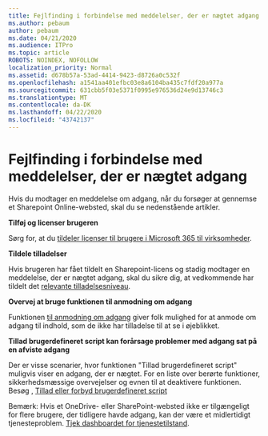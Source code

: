 ```yaml
---
title: Fejlfinding i forbindelse med meddelelser, der er nægtet adgang
ms.author: pebaum
author: pebaum
ms.date: 04/21/2020
ms.audience: ITPro
ms.topic: article
ROBOTS: NOINDEX, NOFOLLOW
localization_priority: Normal
ms.assetid: d678b57a-53ad-4414-9423-d8726a0c532f
ms.openlocfilehash: a1541aa401efbc03e8a6104ba435c7fdf20a977a
ms.sourcegitcommit: 631cbb5f03e5371f0995e976536d24e9d13746c3
ms.translationtype: MT
ms.contentlocale: da-DK
ms.lasthandoff: 04/22/2020
ms.locfileid: "43742137"
---
```

# <a name="troubleshoot-access-denied-messages"></a>Fejlfinding i forbindelse med meddelelser, der er nægtet adgang

Hvis du modtager en meddelelse om adgang, når du forsøger at gennemse et Sharepoint Online-websted, skal du se nedenstående artikler.

**Tilføj og licenser brugeren**

Sørg for, at du [tildeler licenser til brugere i Microsoft 365 til virksomheder](https://docs.microsoft.com/office365/admin/subscriptions-and-billing/assign-licenses-to-users?view=o365-worldwide&amp;tabs=One).

**Tildele tilladelser**

Hvis brugeren har fået tildelt en Sharepoint-licens og stadig modtager en meddelelse, der er nægtet adgang, skal du sikre dig, at vedkommende har tildelt det [relevante tilladelsesniveau](https://docs.microsoft.com/sharepoint/understanding-permission-levels).

**Overvej at bruge funktionen til anmodning om adgang**

Funktionen [til anmodning om adgang](https://support.office.com/article/Set-up-and-manage-access-requests-94B26E0B-2822-49D4-929A-8455698654B3) giver folk mulighed for at anmode om adgang til indhold, som de ikke har tilladelse til at se i øjeblikket. 

**Tillad brugerdefineret script kan forårsage problemer med adgang sat på en afviste adgang**

Der er visse scenarier, hvor funktionen "Tillad brugerdefineret script" muligvis viser en adgang, der er nægtet. For en liste over berørte funktioner, sikkerhedsmæssige overvejelser og evnen til at deaktivere funktionen. Besøg , [Tillad eller forbyd brugerdefineret script](https://docs.microsoft.com/sharepoint/allow-or-prevent-custom-script)

Bemærk: Hvis et OneDrive- eller SharePoint-websted ikke er tilgængeligt for flere brugere, der tidligere havde adgang, kan der være et midlertidigt tjenesteproblem. [Tjek dashboardet for tjenestetilstand](https://portal.office.com/adminportal/home#/servicehealth).


  

